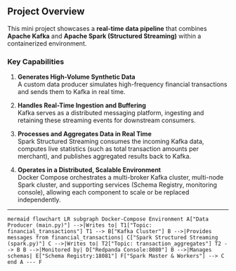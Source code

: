 ## Project Overview

This mini project showcases a **real-time data pipeline** that combines **Apache Kafka** and **Apache Spark (Structured Streaming)** within a containerized environment. 

### Key Capabilities

1. **Generates High-Volume Synthetic Data**  
   A custom data producer simulates high-frequency financial transactions and sends them to Kafka in real time.

2. **Handles Real-Time Ingestion and Buffering**  
   Kafka serves as a distributed messaging platform, ingesting and retaining these streaming events for downstream consumers.

3. **Processes and Aggregates Data in Real Time**  
   Spark Structured Streaming consumes the incoming Kafka data, computes live statistics (such as total transaction amounts per merchant), and publishes aggregated results back to Kafka.

4. **Operates in a Distributed, Scalable Environment**  
   Docker Compose orchestrates a multi-broker Kafka cluster, multi-node Spark cluster, and supporting services (Schema Registry, monitoring console), allowing each component to scale or be replaced independently.

---

```mermaid flowchart LR subgraph Docker-Compose Environment A["Data Producer (main.py)"] -->|Writes to| T1["Topic: financial_transactions"] T1 --> B["Kafka Cluster"] B -->|Provides messages from financial_transactions| C["Spark Structured Streaming (spark.py)"] C -->|Writes to| T2["Topic: transaction_aggregates"] T2 --> B B -->|Monitored by| D["Redpanda Console:8080"] B -->|Manages schemas| E["Schema Registry:18081"] F["Spark Master & Workers"] --> C end A --- F ```
